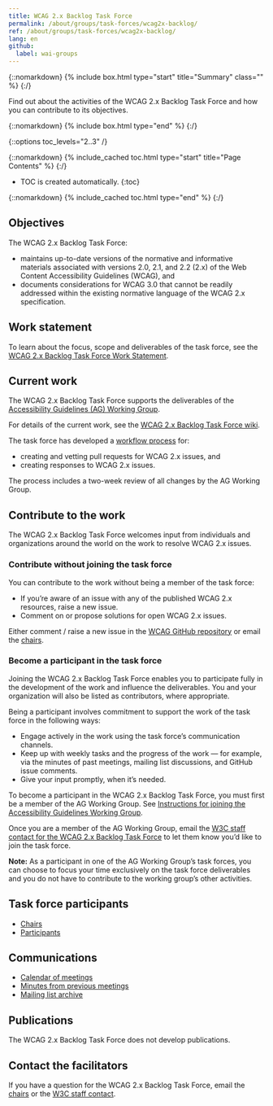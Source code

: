 ```yaml
---
title: WCAG 2.x Backlog Task Force
permalink: /about/groups/task-forces/wcag2x-backlog/
ref: /about/groups/task-forces/wcag2x-backlog/
lang: en
github:
  label: wai-groups
---
```


{::nomarkdown}
{% include box.html type="start" title="Summary" class="" %}
{:/}

Find out about the activities of the WCAG 2.x Backlog Task Force and how you can contribute to its objectives.

{::nomarkdown}
{% include box.html type="end" %}
{:/}

{::options toc_levels="2..3" /}

{::nomarkdown}
{% include_cached toc.html type="start" title="Page Contents" %}
{:/}

-   TOC is created automatically.
{:toc}

{::nomarkdown}
{% include_cached toc.html type="end" %}
{:/}

## Objectives

The WCAG 2.x Backlog Task Force:

- maintains up-to-date versions of the normative and informative materials associated with versions 2.0, 2.1, and 2.2 (2.x) of the Web Content Accessibility Guidelines (WCAG), and
- documents considerations for WCAG 3.0 that cannot be readily addressed within the existing normative language of the WCAG 2.x specification.

## Work statement

To learn about the focus, scope and deliverables of the task force, see the [WCAG 2.x Backlog Task Force Work Statement](/about/groups/task-forces/wcag2x-backlog/work-statement/).

## Current work

The WCAG 2.x Backlog Task Force supports the deliverables of the [Accessibility Guidelines (AG) Working Group](/about/groups/agwg/).

For details of the current work, see the [WCAG 2.x Backlog Task Force wiki](https://github.com/w3c/wcag/wiki).

The task force has developed a [workflow process](https://github.com/w3c/wcag/wiki/WCAG-2-Task-Force-process) for:

* creating and vetting pull requests for WCAG 2.x issues, and
* creating responses to WCAG 2.x issues. 

The process includes a two-week review of all changes by the AG Working Group.

## Contribute to the work

The WCAG 2.x Backlog Task Force welcomes input from individuals and organizations around the world on the work to resolve WCAG 2.x issues.

### Contribute without joining the task force

You can contribute to the work without being a member of the task force:

* If you’re aware of an issue with any of the published WCAG 2.x resources, raise a new issue.
* Comment on or propose solutions for open WCAG 2.x issues.

Either comment / raise a new issue in the [WCAG GitHub repository](https://github.com/w3c/wcag/issues) or email the [chairs](https://www.w3.org/groups/tf/wcag2x-backlog/participants/#chairs).

### Become a participant in the task force

Joining the WCAG 2.x Backlog Task Force enables you to participate fully in the development of the work and influence the deliverables. You and your organization will also be listed as contributors, where appropriate.

Being a participant involves commitment to support the work of the task force in the following ways:

* Engage actively in the work using the task force’s communication channels.
* Keep up with weekly tasks and the progress of the work &mdash; for example, via the minutes of past meetings, mailing list discussions, and GitHub issue comments.
* Give your input promptly, when it’s needed.

To become a participant in the WCAG 2.x Backlog Task Force, you must first be a member of the AG Working Group. See [Instructions for joining the Accessibility Guidelines Working Group](https://www.w3.org/groups/wg/ag/instructions/).

Once you are a member of the AG Working Group, email the [W3C staff contact for the WCAG 2.x Backlog Task Force](https://www.w3.org/groups/tf/wcag2x-backlog/participants/#staff) to let them know you’d like to join the task force. 

**Note:** As a participant in one of the AG Working Group’s task forces, you can choose to focus your time exclusively on the task force deliverables and you do not have to contribute to the working group’s other activities.

## Task force participants

* [Chairs](https://www.w3.org/groups/tf/wcag2x-backlog/participants/#chairs)
* [Participants](https://www.w3.org/groups/tf/wcag2x-backlog/participants/)

## Communications

* [Calendar of meetings](https://www.w3.org/groups/tf/wcag2x-backlog/calendar/)
* [Minutes from previous meetings](https://github.com/w3c/wcag/wiki/Meeting-minutes-index)
* [Mailing list archive](https://lists.w3.org/Archives/Public/public-wcag2-issues/)

## Publications

The WCAG 2.x Backlog Task Force does not develop publications.

## Contact the facilitators

If you have a question for the WCAG 2.x Backlog Task Force, email the [chairs](https://www.w3.org/groups/tf/wcag2x-backlog/participants/#chairs) or the [W3C staff contact](https://www.w3.org/groups/tf/wcag2x-backlog/participants/#staff).